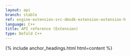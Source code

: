 ```yaml
---
layout: api
branch: stable
ref: engine-extension-src-dmsdk-extension-extension-h
language: C++
title: API reference (Extension)
type: Defold C++
---
```

{% include anchor_headings.html html=content %}